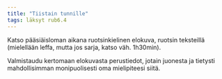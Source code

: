 ```yaml
---
title: "Tiistain tunnille"
tags: läksyt rub6.4
---
```


Katso pääsiäisloman aikana ruotsinkielinen elokuva, ruotsin teksteillä (mielellään leffa, mutta jos sarja, katso väh. 1h30min).

Valmistaudu kertomaan elokuvasta perustiedot, jotain juonesta ja tietysti mahdollisimman monipuolisesti oma mielipiteesi siitä.